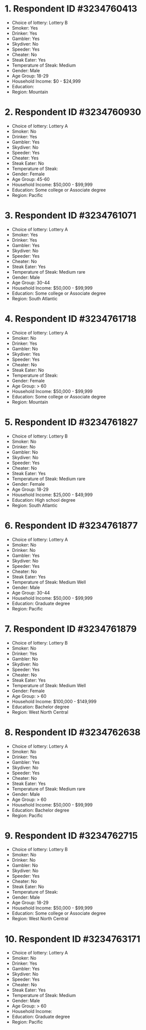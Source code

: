 # 1. Respondent ID #3234760413

* Choice of lottery: Lottery B
* Smoker: Yes
* Drinker: Yes
* Gambler: Yes
* Skydiver: No
* Speeder: Yes
* Cheater: No
* Steak Eater: Yes
* Temperature of Steak: Medium
* Gender: Male
* Age Group: 18-29
* Household Income: $0 - $24,999
* Education: 
* Region: Mountain

# 2. Respondent ID #3234760930

* Choice of lottery: Lottery A
* Smoker: No
* Drinker: Yes
* Gambler: Yes
* Skydiver: No
* Speeder: Yes
* Cheater: Yes
* Steak Eater: No
* Temperature of Steak: 
* Gender: Female
* Age Group: 45-60
* Household Income: $50,000 - $99,999
* Education: Some college or Associate degree
* Region: Pacific

# 3. Respondent ID #3234761071

* Choice of lottery: Lottery A
* Smoker: Yes
* Drinker: Yes
* Gambler: Yes
* Skydiver: No
* Speeder: Yes
* Cheater: No
* Steak Eater: Yes
* Temperature of Steak: Medium rare
* Gender: Male
* Age Group: 30-44
* Household Income: $50,000 - $99,999
* Education: Some college or Associate degree
* Region: South Atlantic

# 4. Respondent ID #3234761718

* Choice of lottery: Lottery A
* Smoker: No
* Drinker: Yes
* Gambler: No
* Skydiver: Yes
* Speeder: Yes
* Cheater: No
* Steak Eater: No
* Temperature of Steak: 
* Gender: Female
* Age Group: > 60
* Household Income: $50,000 - $99,999
* Education: Some college or Associate degree
* Region: Mountain

# 5. Respondent ID #3234761827

* Choice of lottery: Lottery B
* Smoker: No
* Drinker: No
* Gambler: No
* Skydiver: No
* Speeder: Yes
* Cheater: No
* Steak Eater: Yes
* Temperature of Steak: Medium rare
* Gender: Female
* Age Group: 18-29
* Household Income: $25,000 - $49,999
* Education: High school degree
* Region: South Atlantic

# 6. Respondent ID #3234761877

* Choice of lottery: Lottery A
* Smoker: No
* Drinker: No
* Gambler: Yes
* Skydiver: No
* Speeder: Yes
* Cheater: No
* Steak Eater: Yes
* Temperature of Steak: Medium Well
* Gender: Male
* Age Group: 30-44
* Household Income: $50,000 - $99,999
* Education: Graduate degree
* Region: Pacific

# 7. Respondent ID #3234761879

* Choice of lottery: Lottery B
* Smoker: No
* Drinker: Yes
* Gambler: No
* Skydiver: No
* Speeder: Yes
* Cheater: No
* Steak Eater: Yes
* Temperature of Steak: Medium Well
* Gender: Female
* Age Group: > 60
* Household Income: $100,000 - $149,999
* Education: Bachelor degree
* Region: West North Central

# 8. Respondent ID #3234762638

* Choice of lottery: Lottery A
* Smoker: No
* Drinker: Yes
* Gambler: Yes
* Skydiver: No
* Speeder: Yes
* Cheater: No
* Steak Eater: Yes
* Temperature of Steak: Medium rare
* Gender: Male
* Age Group: > 60
* Household Income: $50,000 - $99,999
* Education: Bachelor degree
* Region: Pacific

# 9. Respondent ID #3234762715

* Choice of lottery: Lottery B
* Smoker: No
* Drinker: No
* Gambler: No
* Skydiver: No
* Speeder: Yes
* Cheater: No
* Steak Eater: No
* Temperature of Steak: 
* Gender: Male
* Age Group: 18-29
* Household Income: $50,000 - $99,999
* Education: Some college or Associate degree
* Region: West North Central

# 10. Respondent ID #3234763171

* Choice of lottery: Lottery A
* Smoker: No
* Drinker: Yes
* Gambler: Yes
* Skydiver: No
* Speeder: Yes
* Cheater: No
* Steak Eater: Yes
* Temperature of Steak: Medium
* Gender: Male
* Age Group: > 60
* Household Income: 
* Education: Graduate degree
* Region: Pacific


